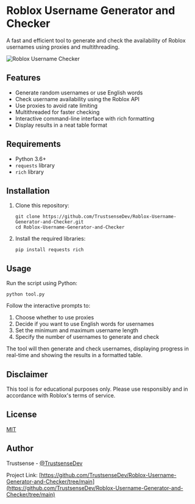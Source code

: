# Roblox Username Generator and Checker

A fast and efficient tool to generate and check the availability of Roblox usernames using proxies and multithreading.

![Roblox Username Checker](https://media.discordapp.net/attachments/1139969139356733490/1263148396466929847/image.png?ex=66992e1d&is=6697dc9d&hm=d2fe567ee5dec033b9d2e3ab1ca0221543a6b67463ec1adc418eae78764817ba&=&format=webp&quality=lossless&width=1031&height=418)

## Features

- Generate random usernames or use English words
- Check username availability using the Roblox API
- Use proxies to avoid rate limiting
- Multithreaded for faster checking
- Interactive command-line interface with rich formatting
- Display results in a neat table format

## Requirements

- Python 3.6+
- `requests` library
- `rich` library

## Installation

1. Clone this repository:
   ```
   git clone https://github.com/TrustsenseDev/Roblox-Username-Generator-and-Checker.git
   cd Roblox-Username-Generator-and-Checker
   ```

2. Install the required libraries:
   ```
   pip install requests rich
   ```

## Usage

Run the script using Python:

```
python tool.py
```

Follow the interactive prompts to:

1. Choose whether to use proxies
2. Decide if you want to use English words for usernames
3. Set the minimum and maximum username length
4. Specify the number of usernames to generate and check

The tool will then generate and check usernames, displaying progress in real-time and showing the results in a formatted table.

## Disclaimer

This tool is for educational purposes only. Please use responsibly and in accordance with Roblox's terms of service.

## License

[MIT](https://choosealicense.com/licenses/mit/)

## Author

Trustsense - [@TrustsenseDev](https://github.com/TrustsenseDev)

Project Link: [https://github.com/TrustsenseDev/Roblox-Username-Generator-and-Checker/tree/main](https://github.com/TrustsenseDev/Roblox-Username-Generator-and-Checker/tree/main)
